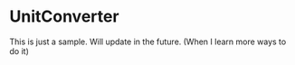 # UnitConverter
This is just a sample. Will update in the future. (When I learn more ways to do it)
